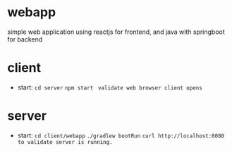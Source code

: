 # webapp
simple web application using reactjs for frontend, and java with springboot for backend

# client
- start:
    `cd server`
    `npm start`
    ` validate web browser client opens`

# server
- start:
    `cd client/webapp`
    `./gradlew bootRun`
    `curl http://localhost:8080 to validate server is running.`
